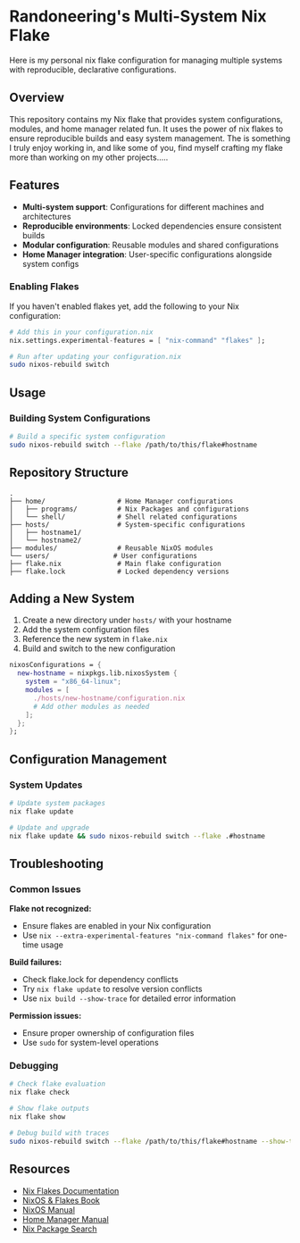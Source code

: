 # Randoneering's Multi-System Nix Flake

Here is my personal nix flake configuration for managing multiple systems with reproducible, declarative configurations.

## Overview

This repository contains my Nix flake that provides system configurations, modules, and home manager related fun. It uses the power of nix flakes to ensure reproducible builds and easy system management. The is something I truly enjoy working in, and like some of you, find myself crafting my flake more than working on my other projects.....

## Features

- **Multi-system support**: Configurations for different machines and architectures
- **Reproducible environments**: Locked dependencies ensure consistent builds
- **Modular configuration**: Reusable modules and shared configurations
- **Home Manager integration**: User-specific configurations alongside system configs


### Enabling Flakes

If you haven't enabled flakes yet, add the following to your Nix configuration:

```nix
# Add this in your configuration.nix
nix.settings.experimental-features = [ "nix-command" "flakes" ];
```

```bash
# Run after updating your configuration.nix
sudo nixos-rebuild switch
```

## Usage

### Building System Configurations

```bash
# Build a specific system configuration
sudo nixos-rebuild switch --flake /path/to/this/flake#hostname
```


## Repository Structure

```
.
├── home/                  # Home Manager configurations
│   ├── programs/          # Nix Packages and configurations
│   └── shell/             # Shell related configurations
├── hosts/                 # System-specific configurations
│   ├── hostname1/
│   └── hostname2/
├── modules/               # Reusable NixOS modules
└── users/                # User configurations
├── flake.nix              # Main flake configuration
├── flake.lock             # Locked dependency versions
```

## Adding a New System

1. Create a new directory under `hosts/` with your hostname
2. Add the system configuration files
3. Reference the new system in `flake.nix`
4. Build and switch to the new configuration


```nix
nixosConfigurations = {
  new-hostname = nixpkgs.lib.nixosSystem {
    system = "x86_64-linux";
    modules = [
      ./hosts/new-hostname/configuration.nix
      # Add other modules as needed
    ];
  };
};
```

## Configuration Management

### System Updates

```bash
# Update system packages
nix flake update

# Update and upgrade
nix flake update && sudo nixos-rebuild switch --flake .#hostname
```


## Troubleshooting

### Common Issues

**Flake not recognized:**
- Ensure flakes are enabled in your Nix configuration
- Use `nix --extra-experimental-features "nix-command flakes"` for one-time usage

**Build failures:**
- Check flake.lock for dependency conflicts
- Try `nix flake update` to resolve version conflicts
- Use `nix build --show-trace` for detailed error information

**Permission issues:**
- Ensure proper ownership of configuration files
- Use `sudo` for system-level operations

### Debugging

```bash
# Check flake evaluation
nix flake check

# Show flake outputs
nix flake show

# Debug build with traces
sudo nixos-rebuild switch --flake /path/to/this/flake#hostname --show-trace --print-build-logs
```

## Resources

- [Nix Flakes Documentation](https://nixos.wiki/wiki/Flakes)
- [NixOS & Flakes Book](https://nixos-and-flakes.thiscute.world/)
- [NixOS Manual](https://nixos.org/manual/nixos/stable/)
- [Home Manager Manual](https://nix-community.github.io/home-manager/)
- [Nix Package Search](https://search.nixos.org/)
